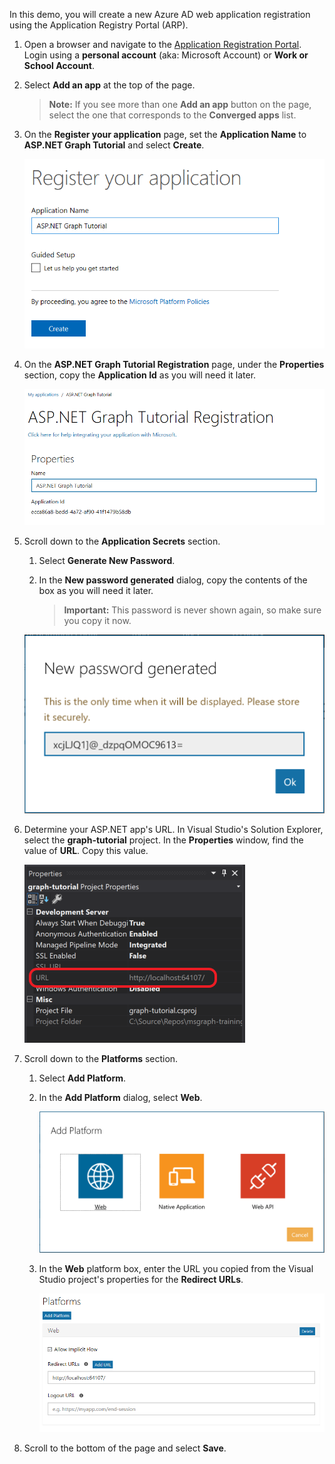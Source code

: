 <!-- markdownlint-disable MD002 MD041 -->

In this demo, you will create a new Azure AD web application registration using the Application Registry Portal (ARP).

1. Open a browser and navigate to the [Application Registration Portal](https://apps.dev.microsoft.com). Login using a **personal account** (aka: Microsoft Account) or **Work or School Account**.

1. Select **Add an app** at the top of the page.

    > **Note:** If you see more than one **Add an app** button on the page, select the one that corresponds to the **Converged apps** list.

1. On the **Register your application** page, set the **Application Name** to **ASP.NET Graph Tutorial** and select **Create**.

    ![Screenshot of creating a new app in the App Registration Portal website](./images/arp-create-app-01.png)

1. On the **ASP.NET Graph Tutorial Registration** page, under the **Properties** section, copy the **Application Id** as you will need it later.

    ![Screenshot of newly created application's ID](./images/arp-create-app-02.png)

1. Scroll down to the **Application Secrets** section.

    1. Select **Generate New Password**.
    1. In the **New password generated** dialog, copy the contents of the box as you will need it later.

        > **Important:** This password is never shown again, so make sure you copy it now.

    ![Screenshot of newly created application's password](./images/arp-create-app-03.png)

1. Determine your ASP.NET app's URL. In Visual Studio's Solution Explorer, select the **graph-tutorial** project. In the **Properties** window, find the value of **URL**. Copy this value.

    ![Screenshot of the Visual Studio Properties window](./images/vs-project-url.png)

1. Scroll down to the **Platforms** section.

    1. Select **Add Platform**.
    1. In the **Add Platform** dialog, select **Web**.

        ![Screenshot creating a platform for the app](./images/arp-create-app-04.png)

    1. In the **Web** platform box, enter the URL you copied from the Visual Studio project's properties for the **Redirect URLs**.

        ![Screenshot of the newly added Web platform for the application](./images/arp-create-app-05.png)

1. Scroll to the bottom of the page and select **Save**.